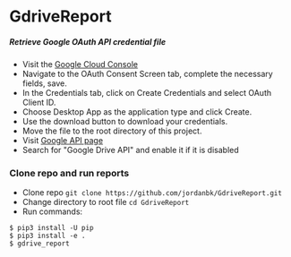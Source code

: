 # GdriveReport

##### Retrieve Google OAuth API credential file
- Visit the [Google Cloud Console](https://console.developers.google.com/apis/credentials)
- Navigate to the OAuth Consent Screen tab, complete the necessary fields, save.
- In the Credentials tab, click on Create Credentials and select OAuth Client ID.
- Choose Desktop App as the application type and click Create.
- Use the download button to download your credentials.
- Move the file to the root directory of this project.
- Visit [Google API page](https://console.developers.google.com/apis/library)
- Search for "Google Drive API" and enable it if it is disabled

### Clone repo and run reports
- Clone repo
```git clone https://github.com/jordanbk/GdriveReport.git```
- Change directory to root file
```cd GdriveReport```
- Run commands:

```
$ pip3 install -U pip
$ pip3 install -e .
$ gdrive_report
```
